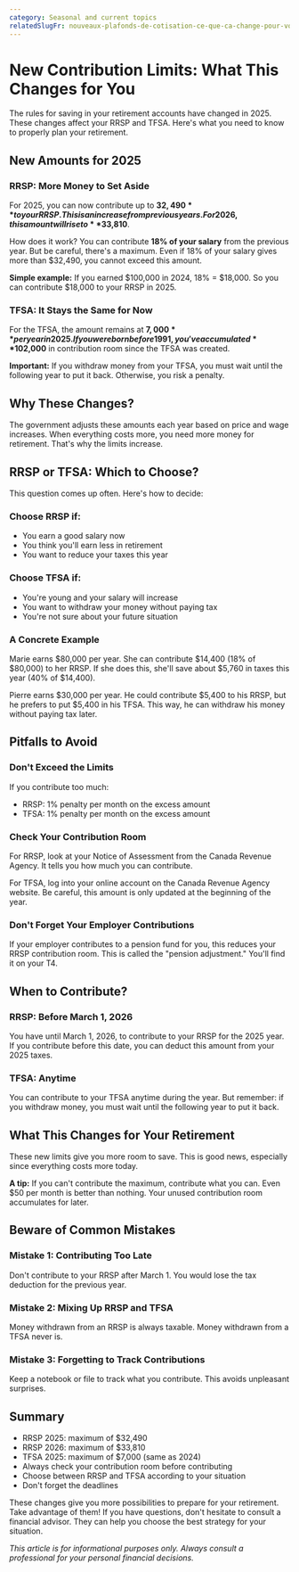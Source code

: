 ```yaml
---
category: Seasonal and current topics
relatedSlugFr: nouveaux-plafonds-de-cotisation-ce-que-ca-change-pour-vous
---
```

# New Contribution Limits: What This Changes for You

The rules for saving in your retirement accounts have changed in 2025. These changes affect your RRSP and TFSA. Here's what you need to know to properly plan your retirement.

## New Amounts for 2025

### RRSP: More Money to Set Aside

For 2025, you can now contribute up to **$32,490** to your RRSP. This is an increase from previous years. For 2026, this amount will rise to **$33,810**.

How does it work? You can contribute **18% of your salary** from the previous year. But be careful, there's a maximum. Even if 18% of your salary gives more than $32,490, you cannot exceed this amount.

**Simple example:** If you earned $100,000 in 2024, 18% = $18,000. So you can contribute $18,000 to your RRSP in 2025.

### TFSA: It Stays the Same for Now

For the TFSA, the amount remains at **$7,000** per year in 2025. If you were born before 1991, you've accumulated **$102,000** in contribution room since the TFSA was created.

**Important:** If you withdraw money from your TFSA, you must wait until the following year to put it back. Otherwise, you risk a penalty.

## Why These Changes?

The government adjusts these amounts each year based on price and wage increases. When everything costs more, you need more money for retirement. That's why the limits increase.

## RRSP or TFSA: Which to Choose?

This question comes up often. Here's how to decide:

### Choose RRSP if:
- You earn a good salary now
- You think you'll earn less in retirement
- You want to reduce your taxes this year

### Choose TFSA if:
- You're young and your salary will increase
- You want to withdraw your money without paying tax
- You're not sure about your future situation

### A Concrete Example

Marie earns $80,000 per year. She can contribute $14,400 (18% of $80,000) to her RRSP. If she does this, she'll save about $5,760 in taxes this year (40% of $14,400).

Pierre earns $30,000 per year. He could contribute $5,400 to his RRSP, but he prefers to put $5,400 in his TFSA. This way, he can withdraw his money without paying tax later.

## Pitfalls to Avoid

### Don't Exceed the Limits

If you contribute too much:
- RRSP: 1% penalty per month on the excess amount
- TFSA: 1% penalty per month on the excess amount

### Check Your Contribution Room

For RRSP, look at your Notice of Assessment from the Canada Revenue Agency. It tells you how much you can contribute.

For TFSA, log into your online account on the Canada Revenue Agency website. Be careful, this amount is only updated at the beginning of the year.

### Don't Forget Your Employer Contributions

If your employer contributes to a pension fund for you, this reduces your RRSP contribution room. This is called the "pension adjustment." You'll find it on your T4.

## When to Contribute?

### RRSP: Before March 1, 2026
You have until March 1, 2026, to contribute to your RRSP for the 2025 year. If you contribute before this date, you can deduct this amount from your 2025 taxes.

### TFSA: Anytime
You can contribute to your TFSA anytime during the year. But remember: if you withdraw money, you must wait until the following year to put it back.

## What This Changes for Your Retirement

These new limits give you more room to save. This is good news, especially since everything costs more today.

**A tip:** If you can't contribute the maximum, contribute what you can. Even $50 per month is better than nothing. Your unused contribution room accumulates for later.

## Beware of Common Mistakes

### Mistake 1: Contributing Too Late
Don't contribute to your RRSP after March 1. You would lose the tax deduction for the previous year.

### Mistake 2: Mixing Up RRSP and TFSA
Money withdrawn from an RRSP is always taxable. Money withdrawn from a TFSA never is.

### Mistake 3: Forgetting to Track Contributions
Keep a notebook or file to track what you contribute. This avoids unpleasant surprises.

## Summary

- RRSP 2025: maximum of $32,490
- RRSP 2026: maximum of $33,810
- TFSA 2025: maximum of $7,000 (same as 2024)
- Always check your contribution room before contributing
- Choose between RRSP and TFSA according to your situation
- Don't forget the deadlines

These changes give you more possibilities to prepare for your retirement. Take advantage of them! If you have questions, don't hesitate to consult a financial advisor. They can help you choose the best strategy for your situation.

*This article is for informational purposes only. Always consult a professional for your personal financial decisions.*
